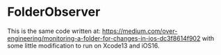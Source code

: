 # FolderObserver

This is the same code written at: https://medium.com/over-engineering/monitoring-a-folder-for-changes-in-ios-dc3f8614f902
with some little modification to run on Xcode13 and iOS16.
